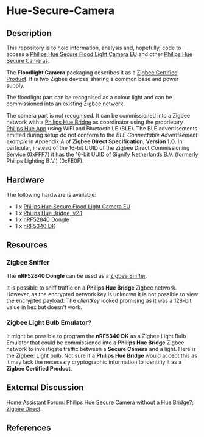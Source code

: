 # Hue-Secure-Camera
## Description
This repository is to hold information, analysis and, hopefully, code to access a [Philips Hue Secure Flood Light Camera EU](https://www.philips-hue.com/en-gb/p/hue-philips-hue-secure-flood-light-camera-eu/8720169177703) and other [Philips Hue Secure Cameras](https://www.philips-hue.com/en-gb/products/smart-security).

The **Floodlight Camera** packaging describes it as a [Zigbee Certified Product](https://zigbeealliance.org/wp-content/uploads/2021/04/07-4842-13-Zigbee-certification-policy.pdf). It is two Zigbee devices sharing a common base and power supply.

The floodlight part can be recognised as a colour light and can be commissioned into an existing Zigbee network.

The camera part is not recognised. It can be commissioned into a Zigbee network with a [Philips Hue Bridge](https://www.philips-hue.com/en-gb/p/hue-bridge/8719514342583) as coordinator using the proprietary [Philips Hue App](https://www.philips-hue.com/en-gb/explore-hue/apps/bridge) using WiFi and Bluetooth LE (BLE). The BLE advertisements emitted during setup do not conform to the _BLE Connectable Advertisement example_ in Appendix A of **Zigbee Direct Specification, Version 1.0**. In particular, instead of the 16-bit UUID of the Zigbee Direct Commissioning Service (0xFFF7) it has the 16-bit UUID of Signify Netherlands B.V. (formerly Philips Lighting B.V.) (0xFE0F).

## Hardware

The following hardware is available:
* 1 x [Philips Hue Secure Flood Light Camera EU](https://www.philips-hue.com/en-gb/p/hue-philips-hue-secure-flood-light-camera-eu/8720169177703)
* 1 x [Philips Hue Bridge, v2.1](https://www.philips-hue.com/en-gb/p/hue-bridge/8719514342583)
* 1 x [nRF52840 Dongle](https://www.nordicsemi.com/Products/Development-hardware/nrf52840-dongle)
* 1 x [nRF5340 DK](https://www.nordicsemi.com/Products/Development-hardware/nRF5340-DK)

## Resources
### Zigbee Sniffer
The **nRF52840 Dongle** can be used as a [Zigbee Sniffer](https://www.nordicsemi.com/Products/Development-tools/nRF-Sniffer-for-802154).

It is possible to sniff traffic on a **Philips Hue Bridge** Zigbee network. However, as the encrypted network key is unknown it is not possible to view the encrypted payload. The _clientkey_ looked promising as it was a 128-bit value in hex but doesn't work.
### Zigbee Light Bulb Emulator?
It might be possible to program the **nRF5340 DK** as a Zigbee Light Bulb Emulator that could be commissioned into a **Philips Hue Bridge** Zigbee network to investigate traffic between a **Secure Camera** and a light. Here is the [Zigbee: Light bulb](https://developer.nordicsemi.com/nRF_Connect_SDK/doc/latest/nrf/samples/zigbee/light_bulb/README.html).
Not sure if a **Philips Hue Bridge** would accept this as it may lack the necessary cryptographic information to identifiy it as a **Zigbee Certified Product**.

## External Discussion
[Home Assistant Forum](https://community.home-assistant.io/): [Philips Hue Secure Camera without a Hue Bridge?][1]; [Zigbee Direct][2].

## References
[1]: https://community.home-assistant.io/t/philips-hue-secure-camera-without-a-hue-bridge/678816  "Philips Hue Secure Camera without a Hue Bridge?"
[2]: https://community.home-assistant.io/t/zigbee-direct/681653 "Zigbee Direct"
